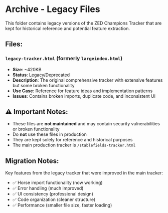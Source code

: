 # Archive - Legacy Files

This folder contains legacy versions of the ZED Champions Tracker that are kept for historical reference and potential feature extraction.

## Files:

### `legacy-tracker.html` (formerly `largeindex.html`)
- **Size**: ~420KB
- **Status**: Legacy/Deprecated
- **Description**: The original comprehensive tracker with extensive features but some broken functionality
- **Use Case**: Reference for feature ideas and implementation patterns
- **Issues**: Contains broken imports, duplicate code, and inconsistent UI

## ⚠️ Important Notes:

- These files are **not maintained** and may contain security vulnerabilities or broken functionality
- Do **not** use these files in production
- They are kept solely for reference and historical purposes
- The main production tracker is `/stablefields-tracker.html`

## Migration Notes:

Key features from the legacy tracker that were improved in the main tracker:
- ✅ Horse import functionality (now working)
- ✅ Error handling (much improved)
- ✅ UI consistency (professional design)
- ✅ Code organization (cleaner structure)
- ✅ Performance (smaller file size, faster loading)
